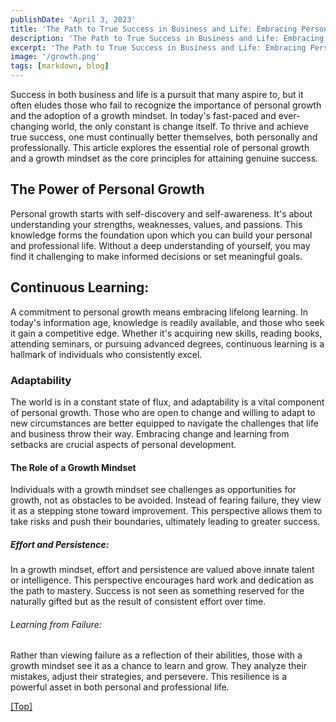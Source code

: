 ```yaml
---
publishDate: 'April 3, 2023'
title: 'The Path to True Success in Business and Life: Embracing Personal Growth and a Growth Mindset'
description: 'The Path to True Success in Business and Life: Embracing Personal Growth and a Growth Mindset'
excerpt: 'The Path to True Success in Business and Life: Embracing Personal Growth and a Growth Mindset'
image: '/growth.png'
tags: [markdown, blog]
---
```


Success in both business and life is a pursuit that many aspire to, but it often eludes those who fail to recognize the importance of personal growth and the adoption of a growth mindset. In today's fast-paced and ever-changing world, the only constant is change itself. To thrive and achieve true success, one must continually better themselves, both personally and professionally. This article explores the essential role of personal growth and a growth mindset as the core principles for attaining genuine success.

## <a name="Headings"></a>The Power of Personal Growth

Personal growth starts with self-discovery and self-awareness. It's about understanding your strengths, weaknesses, values, and passions. This knowledge forms the foundation upon which you can build your personal and professional life. Without a deep understanding of yourself, you may find it challenging to make informed decisions or set meaningful goals.

## Continuous Learning:

A commitment to personal growth means embracing lifelong learning. In today's information age, knowledge is readily available, and those who seek it gain a competitive edge. Whether it's acquiring new skills, reading books, attending seminars, or pursuing advanced degrees, continuous learning is a hallmark of individuals who consistently excel.

### Adaptability

The world is in a constant state of flux, and adaptability is a vital component of personal growth. Those who are open to change and willing to adapt to new circumstances are better equipped to navigate the challenges that life and business throw their way. Embracing change and learning from setbacks are crucial aspects of personal development.

#### The Role of a Growth Mindset

Individuals with a growth mindset see challenges as opportunities for growth, not as obstacles to be avoided. Instead of fearing failure, they view it as a stepping stone toward improvement. This perspective allows them to take risks and push their boundaries, ultimately leading to greater success.

##### Effort and Persistence:

In a growth mindset, effort and persistence are valued above innate talent or intelligence. This perspective encourages hard work and dedication as the path to mastery. Success is not seen as something reserved for the naturally gifted but as the result of consistent effort over time.

###### Learning from Failure:

Rather than viewing failure as a reflection of their abilities, those with a growth mindset see it as a chance to learn and grow. They analyze their mistakes, adjust their strategies, and persevere. This resilience is a powerful asset in both personal and professional life.

[[Top]](#top)




